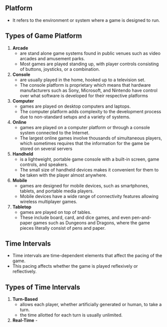 ## Platform
- It refers to the environment or system where a game is designed to run.

## Types of Game Platform
1. **Arcade**
   - are stand alone game systems found in public venues such as video arcades and amusement parks.
   - Most games are played standing up, with player controls consisting of buttons, joysticks, or a combination.
2. **Console**
   - are usually played in the home, hooked up to a television set.
   - The console platform is proprietary which means that hardware manufacturers such as Sony, Microsoft, and Nintendo have control over what software is developed for their respective platforms
3. **Computer**
   - games are played on desktop computers and laptops.
   - The computer platform adds complexity to the development process due to non-standard setups and a variety of systems.
4. **Online**
   - games are played on a computer platform or through a console system connected to the Internet.
   - The largest online games involve thousands of simultaneous players, which sometimes requires that the information for the game be stored on several servers
5. **Handheld**
   - is a lightweight, portable game console with a built-in screen, game controls, and speakers.
   - The small size of handheld devices makes it convenient for them to be taken with the player almost anywhere.
6. **Mobile**
   - games are designed for mobile devices, such as smartphones, tablets, and portable media players.
   - Mobile devices have a wide range of connectivity features allowing wireless multiplayer games.
7. **Tabletop**
   - games are played on top of tables.
   - These include board, card, and dice games, and even pen-and-paper games such as Dungeons and Dragons, where the game pieces literally consist of pens and paper.

## Time Intervals
- Time intervals are time-dependent elements that affect the pacing of the game.
- This pacing affects whether the game is played reflexively or reflectively.

## Types of Time Intervals
1. **Turn-Based**
   - allows each player, whether artificially generated or human, to take a turn.
   - the time allotted for each turn is usually unlimited. 
2. **Real-Time** - 
